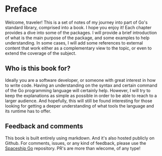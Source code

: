 # Preface

Welcome, traveler! This is a set of notes of my journey into part of Go's 
standard library, comprised into a book. I hope you enjoy it!
Each chapter provides a dive into some of the packages. I will provide a brief
introduction of what is the main purpose of the package, and some examples to
help understanding. In some cases, I will add some references to external
content that work either as a complementary view to the topic, or even to extend
the coverage of the subject.

## Who is this book for?
Ideally you are a software developer, or someone with great interest in how to write
code. Having an understanding on the syntax and certain command of the Go programming
language will certainly help. However, I will try to keep the explanations as
simple as possible in order to be able to reach to a larger audience. And
hopefully, this will still be found interesting for those looking for getting
a deeper understanding of what tools the language and its runtime has to offer.

## Feedback and comments
This book is built entirely using markdown. And it's also hosted publicly on Github.
For comments, issues, or any kind of feedback, please use the
[Spaceship Go](https://github.com/blasrodri/spaceship-go) repository. PR's are more
than wlecome, of any type!
